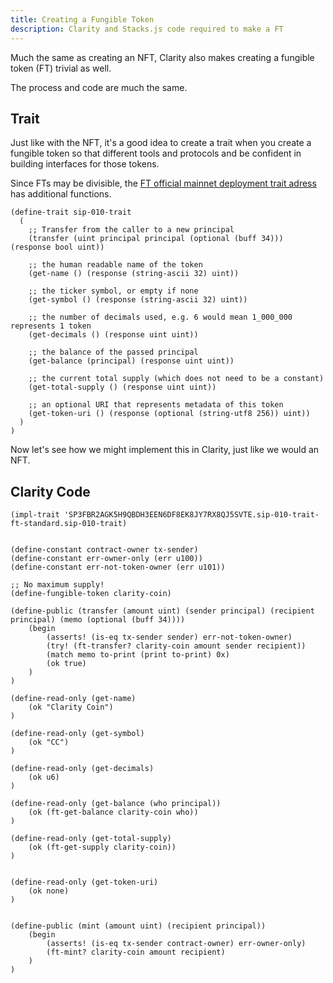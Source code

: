 ```yaml
---
title: Creating a Fungible Token
description: Clarity and Stacks.js code required to make a FT
---
```


Much the same as creating an NFT, Clarity also makes creating a fungible token (FT) trivial as well.

The process and code are much the same.

## Trait

Just like with the NFT, it's a good idea to create a trait when you create a fungible token so that different tools and protocols and be confident in building interfaces for those tokens.

Since FTs may be divisible, the [FT official mainnet deployment trait adress](https://explorer.stacks.co/txid/0x99e01721e57adc2c24f7d371b9d302d581dba1d27250c7e25ea5f241af14c387?chain=mainnet) has additional functions.

```clarity
(define-trait sip-010-trait
  (
    ;; Transfer from the caller to a new principal
    (transfer (uint principal principal (optional (buff 34))) (response bool uint))

    ;; the human readable name of the token
    (get-name () (response (string-ascii 32) uint))

    ;; the ticker symbol, or empty if none
    (get-symbol () (response (string-ascii 32) uint))

    ;; the number of decimals used, e.g. 6 would mean 1_000_000 represents 1 token
    (get-decimals () (response uint uint))

    ;; the balance of the passed principal
    (get-balance (principal) (response uint uint))

    ;; the current total supply (which does not need to be a constant)
    (get-total-supply () (response uint uint))

    ;; an optional URI that represents metadata of this token
    (get-token-uri () (response (optional (string-utf8 256)) uint))
  )
)
```

Now let's see how we might implement this in Clarity, just like we would an NFT.

## Clarity Code

```clarity
(impl-trait 'SP3FBR2AGK5H9QBDH3EEN6DF8EK8JY7RX8QJ5SVTE.sip-010-trait-ft-standard.sip-010-trait)


(define-constant contract-owner tx-sender)
(define-constant err-owner-only (err u100))
(define-constant err-not-token-owner (err u101))

;; No maximum supply!
(define-fungible-token clarity-coin)

(define-public (transfer (amount uint) (sender principal) (recipient principal) (memo (optional (buff 34))))
    (begin
        (asserts! (is-eq tx-sender sender) err-not-token-owner)
        (try! (ft-transfer? clarity-coin amount sender recipient))
        (match memo to-print (print to-print) 0x)
        (ok true)
    )
)

(define-read-only (get-name)
    (ok "Clarity Coin")
)

(define-read-only (get-symbol)
    (ok "CC")
)

(define-read-only (get-decimals)
    (ok u6)
)

(define-read-only (get-balance (who principal))
    (ok (ft-get-balance clarity-coin who))
)

(define-read-only (get-total-supply)
    (ok (ft-get-supply clarity-coin))
)


(define-read-only (get-token-uri)
    (ok none)
)


(define-public (mint (amount uint) (recipient principal))
    (begin
        (asserts! (is-eq tx-sender contract-owner) err-owner-only)
        (ft-mint? clarity-coin amount recipient)
    )
)
```
